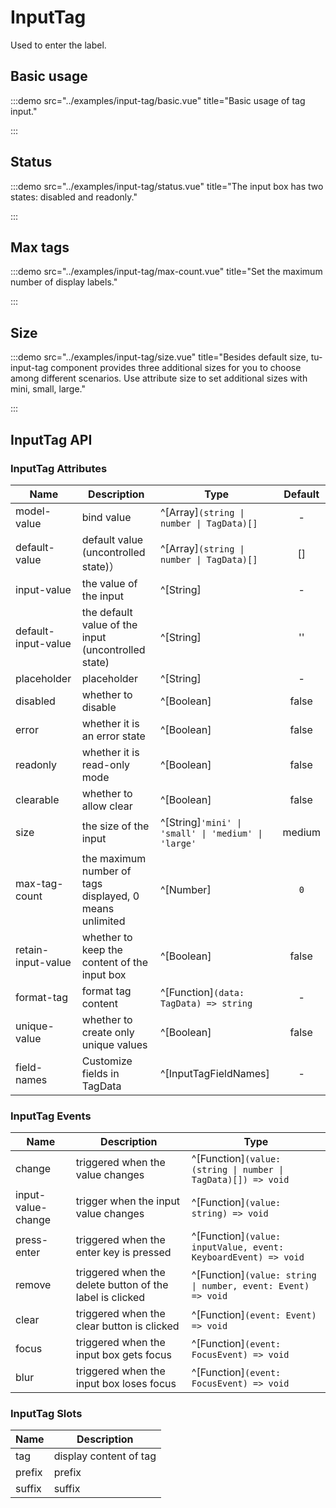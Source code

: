 # InputTag

Used to enter the label.

## Basic usage

:::demo src="../examples/input-tag/basic.vue" title="Basic usage of tag input."

:::

## Status

:::demo src="../examples/input-tag/status.vue" title="The input box has two states: disabled and readonly."

:::

## Max tags

:::demo src="../examples/input-tag/max-count.vue" title="Set the maximum number of display labels."

:::

## Size

:::demo src="../examples/input-tag/size.vue" title="Besides default size, tu-input-tag component provides three additional sizes for you to choose among different scenarios. Use attribute size to set additional sizes with mini, small, large."

:::

## InputTag API

### InputTag Attributes

| Name | Description | Type | Default |
| ------ | ---- | ---- | :----: |
| model-value | bind value | ^[Array]`(string \| number \| TagData)[]`| - |
| default-value | default value (uncontrolled state)）| ^[Array]`(string \| number \| TagData)[]`| [] |
| input-value | the value of the input | ^[String] | - |
| default-input-value | the default value of the input (uncontrolled state) | ^[String] | '' |
| placeholder | placeholder |^[String] | - |
| disabled | whether to disable | ^[Boolean] | false |
| error | whether it is an error state | ^[Boolean] | false |
| readonly | whether it is read-only mode | ^[Boolean] | false |
| clearable | whether to allow clear | ^[Boolean] | false |
| size | the size of the input| ^[String]`'mini' \| 'small' \| 'medium' \| 'large'` | medium |
| max-tag-count | the maximum number of tags displayed, 0 means unlimited | ^[Number] |`0`|
| retain-input-value | whether to keep the content of the input box | ^[Boolean] | false |
| format-tag | format tag content | ^[Function]`(data: TagData) => string` | - |
| unique-value | whether to create only unique values | ^[Boolean] | false |
| field-names | Customize fields in TagData |^[InputTagFieldNames] | - |

### InputTag Events

| Name | Description | Type |
| ------ | ---- | ---- |
| change | triggered when the value changes | ^[Function]`(value: (string \| number \| TagData)[]) => void` |
| input-value-change | trigger when the input value changes | ^[Function]`(value: string) => void` |
| press-enter | triggered when the enter key is pressed | ^[Function]`(value: inputValue, event: KeyboardEvent) => void` |
| remove | triggered when the delete button of the label is clicked | ^[Function]`(value: string \| number, event: Event) => void` |
| clear | triggered when the clear button is clicked | ^[Function]`(event: Event) => void` |
| focus | triggered when the input box gets focus | ^[Function]`(event: FocusEvent) => void` |
| blur | triggered when the input box loses focus | ^[Function]`(event: FocusEvent) => void` |

### InputTag Slots

| Name | Description |
| ------ | ---- |
| tag | display content of tag |
| prefix | prefix |
| suffix | suffix |
